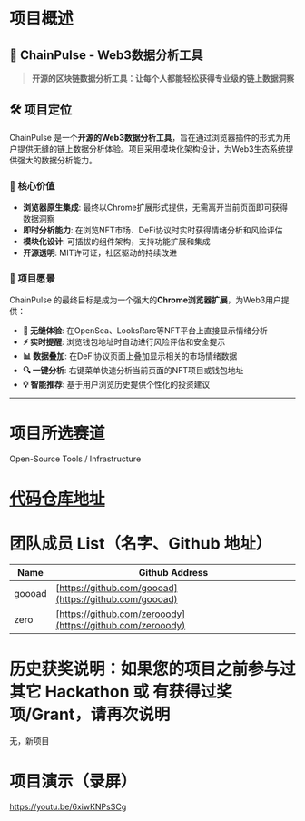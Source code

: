 # 项目概述

## 🔧 ChainPulse - Web3数据分析工具

> **开源的区块链数据分析工具：让每个人都能轻松获得专业级的链上数据洞察**


## 🛠️ 项目定位

ChainPulse 是一个**开源的Web3数据分析工具**，旨在通过浏览器插件的形式为用户提供无缝的链上数据分析体验。项目采用模块化架构设计，为Web3生态系统提供强大的数据分析能力。

### 🎯 核心价值
- **浏览器原生集成**: 最终以Chrome扩展形式提供，无需离开当前页面即可获得数据洞察
- **即时分析能力**: 在浏览NFT市场、DeFi协议时实时获得情绪分析和风险评估
- **模块化设计**: 可插拔的组件架构，支持功能扩展和集成
- **开源透明**: MIT许可证，社区驱动的持续改进

### 🔌 项目愿景
ChainPulse 的最终目标是成为一个强大的**Chrome浏览器扩展**，为Web3用户提供：

- **🚀 无缝体验**: 在OpenSea、LooksRare等NFT平台上直接显示情绪分析
- **⚡ 实时提醒**: 浏览钱包地址时自动进行风险评估和安全提示  
- **📊 数据叠加**: 在DeFi协议页面上叠加显示相关的市场情绪数据
- **🔍 一键分析**: 右键菜单快速分析当前页面的NFT项目或钱包地址
- **💡 智能推荐**: 基于用户浏览历史提供个性化的投资建议

---

# 项目所选赛道

Open-Source Tools / Infrastructure


# [代码仓库地址](https://github.com/goooad/ChainPulse.git)

# 团队成员 List（名字、Github 地址）

| Name       | Github Address                       |
|------------|--------------------------------------|
| goooad | [https://github.com/goooad](https://github.com/goooad) |
| zero | [https://github.com/zerooody](https://github.com/zerooody) |

# 历史获奖说明：如果您的项目之前参与过其它 Hackathon 或 有获得过奖项/Grant，请再次说明

无，新项目

# 项目演示（录屏）

https://youtu.be/6xiwKNPsSCg


